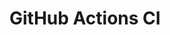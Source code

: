 # GitHub Actions CI






































































































































































































































































































































































































































































































































































































































































